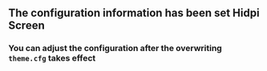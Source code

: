 ## The configuration information has been set Hidpi Screen
### You can adjust the configuration after the overwriting `theme.cfg` takes effect
